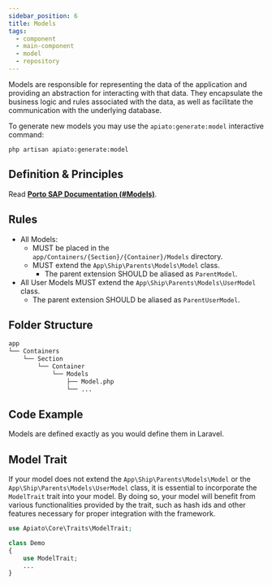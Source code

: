 ```yaml
---
sidebar_position: 6
title: Models
tags:
  - component
  - main-component
  - model
  - repository
---
```


Models are responsible for representing the data of the application
and providing an abstraction for interacting with that data.
They encapsulate the business logic and rules associated with the data,
as well as facilitate the communication with the underlying database.

To generate new models you may use the `apiato:generate:model` interactive command:

```
php artisan apiato:generate:model
```

## Definition & Principles

Read [**Porto SAP Documentation (#Models)**](https://github.com/Mahmoudz/Porto#definitions--principles).

## Rules

- All Models:
  - MUST be placed in the `app/Containers/{Section}/{Container}/Models` directory.
  - MUST extend the `App\Ship\Parents\Models\Model` class.
    - The parent extension SHOULD be aliased as `ParentModel`.
- All User Models MUST extend the `App\Ship\Parents\Models\UserModel` class.
  - The parent extension SHOULD be aliased as `ParentUserModel`.

## Folder Structure

```markdown
app
└── Containers
    └── Section
        └── Container
            └── Models
                ├── Model.php
                └── ...
```

## Code Example

Models are defined exactly as you would define them in Laravel.

## Model Trait

If your model does not extend the `App\Ship\Parents\Models\Model` or the `App\Ship\Parents\Models\UserModel` class,
it is essential to incorporate the `ModelTrait` trait into your model.
By doing so, your model will benefit from various functionalities provided by the trait,
such as hash ids and other features necessary for proper integration with the framework.

```php
use Apiato\Core\Traits\ModelTrait;

class Demo
{
    use ModelTrait;
    ...
}
```
